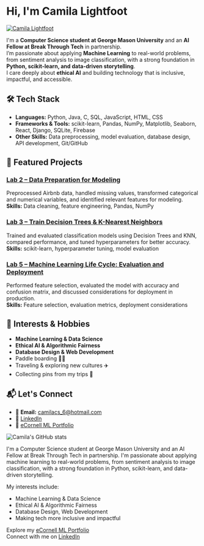 # Hi, I'm Camila Lightfoot
[![Camila Lightfoot](https://img.shields.io/badge/Camila%20Lightfoot-blue?style=for-the-badge&logo=linkedin&logoColor=white)](https://www.linkedin.com/in/camilalightfoot/)

I'm a **Computer Science student at George Mason University** and an **AI Fellow at Break Through Tech** in partnership.  
I’m passionate about applying **Machine Learning** to real-world problems, from sentiment analysis to image classification, with a strong foundation in **Python, scikit-learn, and data-driven storytelling**.  
I care deeply about **ethical AI** and building technology that is inclusive, impactful, and accessible.

## 🛠 Tech Stack
- **Languages:** Python, Java, C, SQL, JavaScript, HTML, CSS  
- **Frameworks & Tools:** scikit-learn, Pandas, NumPy, Matplotlib, Seaborn, React, Django, SQLite, Firebase  
- **Other Skills:** Data preprocessing, model evaluation, database design, API development, Git/GitHub

## 📂 Featured Projects

### [Lab 2 – Data Preparation for Modeling](#)
Preprocessed Airbnb data, handled missing values, transformed categorical and numerical variables, and identified relevant features for modeling.  
**Skills:** Data cleaning, feature engineering, Pandas, NumPy  

### [Lab 3 – Train Decision Trees & K-Nearest Neighbors](#)
Trained and evaluated classification models using Decision Trees and KNN, compared performance, and tuned hyperparameters for better accuracy.  
**Skills:** scikit-learn, hyperparameter tuning, model evaluation  

### [Lab 5 – Machine Learning Life Cycle: Evaluation and Deployment](#)
Performed feature selection, evaluated the model with accuracy and confusion matrix, and discussed considerations for deployment in production.  
**Skills:** Feature selection, evaluation metrics, deployment considerations  

## 🎯 Interests & Hobbies
- **Machine Learning & Data Science**  
- **Ethical AI & Algorithmic Fairness**  
- **Database Design & Web Development**  
- Paddle boarding 🏄‍♀️  
- Traveling & exploring new cultures ✈️  
- Collecting pins from my trips 📍  

## 📬 Let's Connect
- 📧 **Email:** [camilacs_6@hotmail.com](mailto:camilacs_6@hotmail.com)  
- 💼 [LinkedIn](https://www.linkedin.com/in/camila-lightfoot)  
- 📁 [eCornell ML Portfolio](#)

![Camila's GitHub stats](https://github-readme-stats.vercel.app/api?username=CamilaLightfoot&show_icons=true&theme=default)


I'm a Computer Science student at George Mason University and an AI Fellow at Break Through Tech in partnership. I'm passionate about applying machine learning to real-world problems, from sentiment analysis to image classification, with a strong foundation in Python, scikit-learn, and data-driven storytelling.

My interests include:
- Machine Learning & Data Science
- Ethical AI & Algorithmic Fairness
- Database Design, Web Development
- Making tech more inclusive and impactful

Explore my [eCornell ML Portfolio](https://github.com/CamilaLightfoot/My-eCornell-Portfolio)  
Connect with me on [LinkedIn](https://www.linkedin.com/in/camilalightfoot/)  

